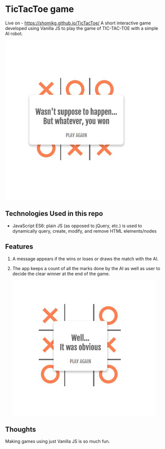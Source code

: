 # TicTacToe game

Live on - https://shomikg.github.io/TicTacToe/
A short interactive game developed using Vanilla JS to play the game of TIC-TAC-TOE with a simple AI robot.

![Web application with a text message suggesting you have won](screenshot.JPG)

## Technologies Used in this repo

* JavaScript ES6: plain JS (as opposed to jQuery, etc.) is used to dynamically query, create, modify, and remove HTML elements/nodes

## Features

1. A message appears if the wins or loses or draws the match with the AI.

2. The app keeps a count of all the marks done by the AI as well as user to decide the clear winner at the end of the game.

   ![Message After the AI wins](screenshot2.JPG)

## Thoughts

Making games using just Vanilla JS is so much fun.
